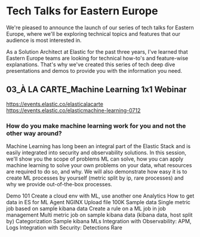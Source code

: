 # Tech Talks for Eastern Europe

We're pleased to announce the launch of our series of tech talks for Eastern Europe, where we'll be exploring technical topics and features that our audience is most interested in.

As a Solution Architect at Elastic for the past three years, I've learned that Eastern Europe teams are looking for technical how-to's and feature-wise explanations. That's why we've created this series of tech deep dive presentations and demos to provide you with the information you need.

## 03_À LA CARTE_Machine Learning 1x1 Webinar

https://events.elastic.co/elasticalacarte
https://events.elastic.co/elasticmachine-learning-0712 

### How do you make machine learning work for you and not the other way around?
Machine Learning has long been an integral part of the Elastic Stack and is easily integrated into security and observability solutions. In this session, we'll show you the scope of problems ML can solve, how you can apply machine learning to solve your own problems on your data, what resources are required to do so, and why. We will also demonstrate how easy it is to create ML processes by yourself (metric split by ip, rare processes) and why we provide out-of-the-box processes. 


Demo 101
Create a cloud env with ML, use another one
Analytics
How to get data in ES for ML
Agent NGINX 
Upload file 100K
Sample data
Single metric job based on sample kibana data
Create a rule on a ML job in job management
Multi metric job on sample kibana data (kibana data, host split by)
Categorization
Sample kibana MLs
Integration with Observability: APM, Logs
Integration with Security: Detections Rare

